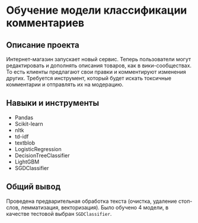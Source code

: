 # Обучение модели классификации комментариев

## Описание проекта
Интернет-магазин запускает новый сервис. Теперь пользователи могут редактировать и дополнять описания товаров, как в вики-сообществах. То есть клиенты предлагают свои правки и комментируют изменения других. Требуется инструмент, который будет искать токсичные комментарии и отправлять их на модерацию.

## Навыки и инструменты

* Pandas
* Scikit-learn
* nltk
* td-idf
* textblob
* LogisticRegression
* DecisionTreeClassifier
* LightGBM
* SGDClassifier

## Общий вывод

Проведена предварительная обработка текста (очистка, удаление стоп-слов,  лемматизация, векторизация). Было обучено 4 модели, в качестве тестовой выбран `SGDClassifier`.